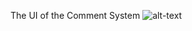 The UI of the Comment System
![alt-text](https://github.com/aquamon/Rentomojo/issues/1#issue-464825581)
